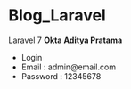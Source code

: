# Blog_Laravel
Laravel 7
<b>Okta Aditya Pratama</b>
<ul>
  <li>Login</li>
  <li>Email : admin@email.com</li>
  <li>Password : 12345678</li>
</ul>  
